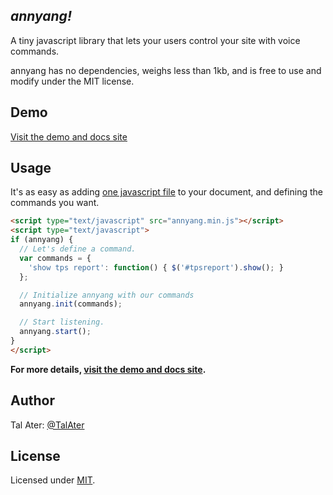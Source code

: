 *annyang!*
-----------------------------------------------

A tiny javascript library that lets your users control your site with voice commands.

annyang has no dependencies, weighs less than 1kb, and is free to use and modify under the MIT license.

Demo
----
[Visit the demo and docs site](https://www.talater.com/annyang)

Usage
-----
It's as easy as adding [one javascript file](https://github.com/TalAter/annyang/blob/master/annyang.min.js) to your document, and defining the commands you want.
````html
<script type="text/javascript" src="annyang.min.js"></script>
<script type="text/javascript">
if (annyang) {
  // Let's define a command.
  var commands = {
    'show tps report': function() { $('#tpsreport').show(); }
  };

  // Initialize annyang with our commands
  annyang.init(commands);

  // Start listening.
  annyang.start();
}
</script>
````

**For more details, [visit the demo and docs site](https://www.talater.com/annyang).**

Author
------
Tal Ater: [@TalAter](https://twitter.com/TalAter)

License
-------
Licensed under [MIT](https://github.com/TalAter/annyang/blob/master/LICENSE).
